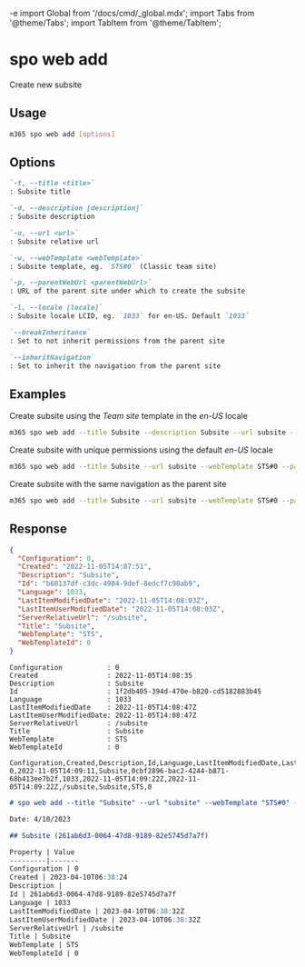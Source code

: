-e <!-- DISCLAIMER: All secrets, passwords, and sensitive values in this document are examples only and not real credentials. -->
import Global from '/docs/cmd/_global.mdx';
import Tabs from '@theme/Tabs';
import TabItem from '@theme/TabItem';

# spo web add

Create new subsite

## Usage

```sh
m365 spo web add [options]
```

## Options

```md definition-list
`-t, --title <title>`
: Subsite title

`-d, --description [description]`
: Subsite description

`-u, --url <url>`
: Subsite relative url

`-w, --webTemplate <webTemplate>`
: Subsite template, eg. `STS#0` (Classic team site)

`-p, --parentWebUrl <parentWebUrl>`
: URL of the parent site under which to create the subsite

`-l, --locale [locale]`
: Subsite locale LCID, eg. `1033` for en-US. Default `1033`

`--breakInheritance`
: Set to not inherit permissions from the parent site

`--inheritNavigation`
: Set to inherit the navigation from the parent site
```

<Global />

## Examples

Create subsite using the _Team site_ template in the _en-US_ locale

```sh
m365 spo web add --title Subsite --description Subsite --url subsite --webTemplate STS#0 --parentWebUrl https://contoso.sharepoint.com --locale 1033
```

Create subsite with unique permissions using the default _en-US_ locale

```sh
m365 spo web add --title Subsite --url subsite --webTemplate STS#0 --parentWebUrl https://contoso.sharepoint.com --breakInheritance
```

Create subsite with the same navigation as the parent site

```sh
m365 spo web add --title Subsite --url subsite --webTemplate STS#0 --parentWebUrl https://contoso.sharepoint.com --inheritNavigation
```

## Response

<Tabs>
  <TabItem value="JSON">

  ```json
  {
    "Configuration": 0,
    "Created": "2022-11-05T14:07:51",
    "Description": "Subsite",
    "Id": "b60137df-c3dc-4984-9def-8edcf7c98ab9",
    "Language": 1033,
    "LastItemModifiedDate": "2022-11-05T14:08:03Z",
    "LastItemUserModifiedDate": "2022-11-05T14:08:03Z",
    "ServerRelativeUrl": "/subsite",
    "Title": "Subsite",
    "WebTemplate": "STS",
    "WebTemplateId": 0
  }
  ```

  </TabItem>
  <TabItem value="Text">

  ```text
  Configuration           : 0
  Created                 : 2022-11-05T14:08:35
  Description             : Subsite
  Id                      : 1f2db405-394d-470e-b820-cd5182883b45
  Language                : 1033
  LastItemModifiedDate    : 2022-11-05T14:08:47Z
  LastItemUserModifiedDate: 2022-11-05T14:08:47Z
  ServerRelativeUrl       : /subsite
  Title                   : Subsite
  WebTemplate             : STS
  WebTemplateId           : 0
  ```

  </TabItem>
  <TabItem value="CSV">

  ```csv
  Configuration,Created,Description,Id,Language,LastItemModifiedDate,LastItemUserModifiedDate,ServerRelativeUrl,Title,WebTemplate,WebTemplateId
  0,2022-11-05T14:09:11,Subsite,0cbf2896-bac2-4244-b871-68b413ee7b2f,1033,2022-11-05T14:09:22Z,2022-11-05T14:09:22Z,/subsite,Subsite,STS,0
  ```

  </TabItem>
  <TabItem value="Markdown">

  ```md
  # spo web add --title "Subsite" --url "subsite" --webTemplate "STS#0" --parentWebUrl "https://contoso.sharepoint.com" --inheritNavigation "true"

  Date: 4/10/2023

  ## Subsite (261ab6d3-0064-47d8-9189-82e5745d7a7f)

  Property | Value
  ---------|-------
  Configuration | 0
  Created | 2023-04-10T06:38:24
  Description | 
  Id | 261ab6d3-0064-47d8-9189-82e5745d7a7f
  Language | 1033
  LastItemModifiedDate | 2023-04-10T06:38:32Z
  LastItemUserModifiedDate | 2023-04-10T06:38:32Z
  ServerRelativeUrl | /subsite
  Title | Subsite
  WebTemplate | STS
  WebTemplateId | 0
  ```

  </TabItem>
</Tabs>
